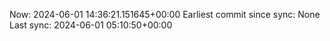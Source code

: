 Now: 2024-06-01 14:36:21.151645+00:00 Earliest commit since sync: None Last sync: 2024-06-01 05:10:50+00:00
